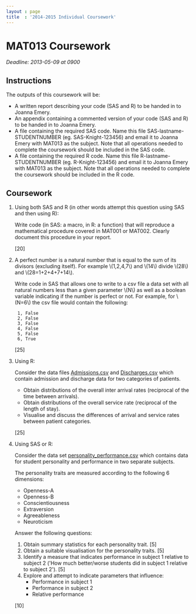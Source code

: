 ```yaml
---
layout : page
title  : '2014-2015 Individual Coursework'
---
```


# MAT013 Coursework

*Deadline: 2013-05-09 at 0900*

## Instructions

The outputs of this coursework will be:

- A written report describing your code (SAS and R) to be handed in to Joanna Emery.
- An appendix containing a commented version of your code (SAS and R) to be handed in to Joanna Emery.
- A file containing the required SAS code. Name this file SAS-lastname-STUDENTNUMBER (eg. SAS-Knight-123456) and email it to Joanna Emery with MAT013 as the subject. Note that all operations needed to complete the coursework should be included in the SAS code.
- A file containing the required R code. Name this file R-lastname-STUDENTNUMBER (eg. R-Knight-123456) and email it to Joanna Emery with MAT013 as the subject. Note that all operations needed to complete the coursework should be included in the R code.

## Coursework

1. Using both SAS and R (in other words attempt this question using SAS and then using R):

    Write code (in SAS: a macro, in R: a function) that will reproduce a mathematical procedure covered in MAT001 or MAT002. Clearly document this procedure in your report.

    [20]

2. A perfect number is a natural number that is equal to the sum of its divisors (excluding itself). For example \\(1,2,4,7\\) and \\(14\\) divide \\(28\\) and \\(28=1+2+4+7+14\\).

    Write code in SAS that allows one to write to a csv file a data set with all natural numbers less than a given parameter \\(N\\) as well as a boolean variable indicating if the number is perfect or not.
    For example, for \\(N=6\\) the csv file would contain the following:

        1, False
        2, False
        3, False
        4, False
        5, False
        6, True

    [25]

3. Using R:

    Consider the data files [Admissions.csv](./Data/Admissions.csv) and [Discharges.csv](./Data/Discharges.csv) which contain admission and discharge data for two categories of patients.

    - Obtain distributions of the overall inter arrival rates (reciprocal of the time between arrivals).
    - Obtain distributions of the overall service rate (reciprocal of the length of stay).
    - Visualise and discuss the differences of arrival and service rates between patient categories.

    [25]

4. Using SAS or R:

    Consider the data set [personality_performance.csv](Data/personality_performance.csv) which contains data for student personality and performance in two separate subjects.

    The personality traits are measured according to the following 6 dimensions:

    - Openness-A
    - Openness-B
    - Conscientiousness
    - Extraversion
    - Agreeableness
    - Neuroticism


    Answer the following questions:


    1. Obtain summary statistics for each personality trait. [5]
    2. Obtain a suitable visualisation for the personality traits. [5]
    3. Identify a measure that indicates performance in subject 1 relative to subject 2 ('How much better/worse students did in subject 1 relative to subject 2'). [5]
    4. Explore and attempt to indicate parameters that influence:
        - Performance in subject 1
        - Performance in subject 2
        - Relative performance

    [10]
